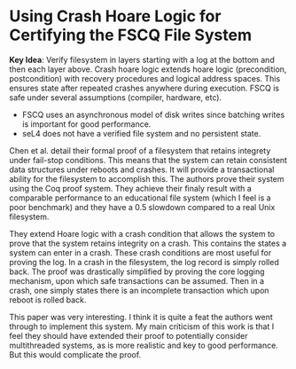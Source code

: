 # Using Crash Hoare Logic for Certifying the FSCQ File System

**Key Idea**: Verify filesystem in layers starting with a log at the bottom and then each layer above. Crash hoare logic extends hoare logic (precondition, postcondition) with recovery procedures and logical address spaces. This ensures state after repeated crashes anywhere during execution. FSCQ is safe under several assumptions (compiler, hardware, etc).

* FSCQ uses an asynchronous model of disk writes since batching writes is important for good performance.
* seL4 does not have a verified file system and no persistent state.

Chen et al. detail their formal proof of a filesystem that retains integrety under fail-stop conditions. This means that the system can retain consistent data structures under reboots and crashes. It will provide a transactional ability for the filesystem to accomplish this. The authors prove their system using the Coq proof system. They achieve their finaly result with a comparable performance to an educational file system (which I feel is a poor benchmark) and they have a 0.5 slowdown compared to a real Unix filesystem.

They extend Hoare logic with a crash condition that allows the system to prove that the system retains integrity on a crash. This contains the states a system can enter in a crash. These crash conditions are most useful for proving the log. In a crash in the filesystem, the log record is simply rolled back. The proof was drastically simplified by proving the core logging mechanism, upon which safe transactions can be assumed. Then in a crash, one simply states there is an incomplete transaction which upon reboot is rolled back.

This paper was very interesting. I think it is quite a feat the authors went through to implement this system. My main criticism of this work is that I feel they should have extended their proof to potentially consider multithreaded systems, as is more realistic and key to good performance. But this would complicate the proof.
